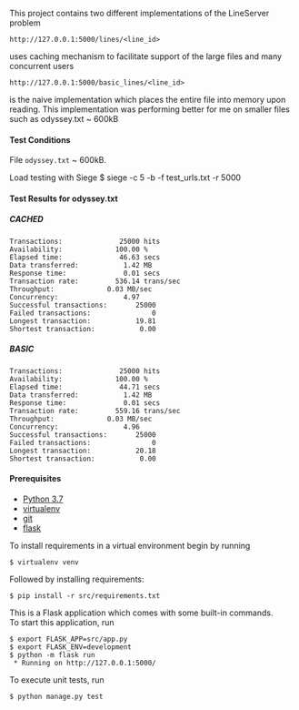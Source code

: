 This project contains two different implementations of the LineServer problem

    http://127.0.0.1:5000/lines/<line_id> 
uses caching mechanism to facilitate support of the large files and many concurrent users

    http://127.0.0.1:5000/basic_lines/<line_id>
is the naive implementation which places the entire file into memory upon reading. This implementation was performing 
better for me on smaller files such as odyssey.txt ~ 600kB

#### Test Conditions
File `odyssey.txt` ~ 600kB. 

Load testing with Siege
    $ siege -c 5 -b -f test_urls.txt -r 5000

#### Test Results for odyssey.txt
##### CACHED
    Transactions:		       25000 hits
    Availability:		      100.00 %
    Elapsed time:		       46.63 secs
    Data transferred:	        1.42 MB
    Response time:		        0.01 secs
    Transaction rate:	      536.14 trans/sec
    Throughput:		        0.03 MB/sec
    Concurrency:		        4.97
    Successful transactions:       25000
    Failed transactions:	           0
    Longest transaction:	       19.81
    Shortest transaction:	        0.00

##### BASIC
    Transactions:		       25000 hits
    Availability:		      100.00 %
    Elapsed time:		       44.71 secs
    Data transferred:	        1.42 MB
    Response time:		        0.01 secs
    Transaction rate:	      559.16 trans/sec
    Throughput:		        0.03 MB/sec
    Concurrency:		        4.96
    Successful transactions:       25000
    Failed transactions:	           0
    Longest transaction:	       20.18
    Shortest transaction:	        0.00


#### Prerequisites

* [Python 3.7](https://www.python.org/downloads/)
* [virtualenv](http://docs.python-guide.org/en/latest/dev/virtualenvs/)
* [git](https://git-scm.com/downloads)
* [flask](http://flask.pocoo.org/)

To install requirements in a virtual environment begin by running

    $ virtualenv venv

Followed by installing requirements:

    $ pip install -r src/requirements.txt

This is a Flask application which comes with some built-in commands.   
To start this application, run 

    $ export FLASK_APP=src/app.py
    $ export FLASK_ENV=development
    $ python -m flask run
     * Running on http://127.0.0.1:5000/

To execute unit tests, run

    $ python manage.py test